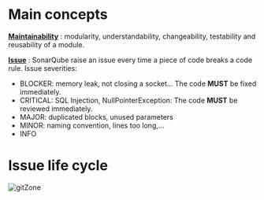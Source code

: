 # Main concepts

<u>**Maintainability**</u> : modularity, understandability, changeability, testability and reusability of a module.

<u>**Issue**</u> : SonarQube raise an issue every time a piece of code breaks a code rule.
Issue severities:

- BLOCKER: memory leak, not closing a socket... The code **MUST** be fixed immediately.
- CRITICAL: SQL Injection, NullPointerException: The code **MUST** be reviewed immediately.
- MAJOR: duplicated blocks, unused parameters
- MINOR: naming convention, lines too long,...
- INFO

# Issue life cycle

![gitZone](../assets/images/sonarqube-issue-wflw-green-100.png)
